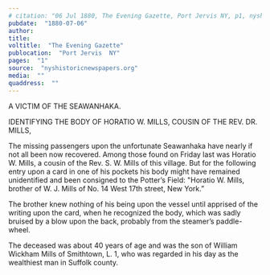 ```yaml
---
# citation: "06 Jul 1880, The Evening Gazette, Port Jervis NY, p1, nyshistoricnewspapers.org."
pubdate:  "1880-07-06"
author: 
title: 
voltitle:  "The Evening Gazette"
publocation:  "Port Jervis  NY"
pages:  "1"
source:  "nyshistoricnewspapers.org"
media:  ""
quaddress:  ""
---
```

A VICTIM OF THE SEAWANHAKA. 

IDENTIFYING THE BODY OF HORATIO W. MILLS, COUSIN OF THE REV. DR. MILLS, 

The missing passengers upon the unfortunate Seawanhaka have nearly if not all been now recovered. Among those found on Friday last was Horatio W. Mills, a cousin of the Rev. S. W. Mills of this village. But for the following entry upon a card in one of his pockets his body might have remained unidentified and been consigned to the Potter’s Field: "Horatio W. Mills, brother of W. J. Mills of No. 14 West 17th street, New York.” 

The brother knew nothing of his being upon the vessel until apprised of the writing upon the card, when he recognized the body, which was sadly bruised by a blow upon the back, probably from the steamer’s paddle-wheel. 

The deceased was about 40 years of age and was the son of William Wickham Mills of Smithtown, L. 1, who was regarded in his day as the wealthiest man in Suffolk county. 

